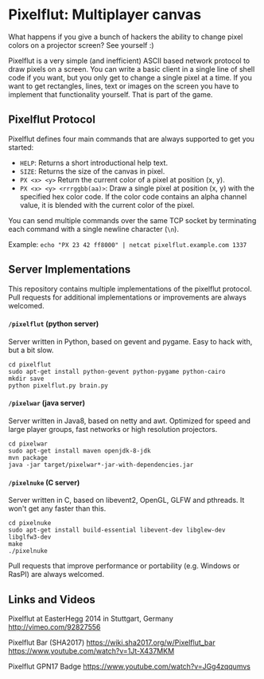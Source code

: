 Pixelflut: Multiplayer canvas
=============================

What happens if you give a bunch of hackers the ability to change pixel colors on a projector screen? See yourself :)

Pixelflut is a very simple (and inefficient) ASCII based network protocol to draw pixels on a screen.
You can write a basic client in a single line of shell code if you want, but you only get to change a single pixel at a time.
If you want to get rectangles, lines, text or images on the screen you have to implement that functionality yourself. That is part of the game.

Pixelflut Protocol
------------------

Pixelflut defines four main commands that are always supported to get you started:

* `HELP`: Returns a short introductional help text.
* `SIZE`: Returns the size of the canvas in pixel.
* `PX <x> <y>` Return the current color of a pixel at position (x, y).
* `PX <x> <y> <rrrggbb(aa)>`: Draw a single pixel at position (x, y) with the specified hex color code.
  If the color code contains an alpha channel value, it is blended with the current color of the pixel.

You can send multiple commands over the same TCP socket by terminating each command with a single newline character (`\n`).

Example: `echo "PX 23 42 ff8000" | netcat pixelflut.example.com 1337`

Server Implementations
----------------------

This repository contains multiple implementations of the pixelflut protocol. Pull requests for additional implementations or improvements are always welcomed.

#### `/pixelflut` (python server)

Server written in Python, based on gevent and pygame. Easy to hack with, but a bit slow.

    cd pixelflut
    sudo apt-get install python-gevent python-pygame python-cairo
    mkdir save
    python pixelflut.py brain.py

#### `/pixelwar` (java server)

Server written in Java8, based on netty and awt. Optimized for speed and large player groups, fast networks or high resolution projectors.

    cd pixelwar
    sudo apt-get install maven openjdk-8-jdk
    mvn package
    java -jar target/pixelwar*-jar-with-dependencies.jar

#### `/pixelnuke` (C server)

Server written in C, based on libevent2, OpenGL, GLFW and pthreads. It won't get any faster than this.

    cd pixelnuke
    sudo apt-get install build-essential libevent-dev libglew-dev libglfw3-dev
    make
    ./pixelnuke

Pull requests that improve performance or portability (e.g. Windows or RasPI) are always welcomed.

Links and Videos
----------------

Pixelflut at EasterHegg 2014 in Stuttgart, Germany
http://vimeo.com/92827556

Pixelflut Bar (SHA2017)
https://wiki.sha2017.org/w/Pixelflut_bar
https://www.youtube.com/watch?v=1Jt-X437MKM

Pixelflut GPN17 Badge
https://www.youtube.com/watch?v=JGg4zqqumvs
